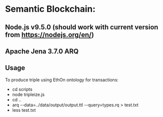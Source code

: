 # Semantic Blockchain:
 ## Node.js v9.5.0 (should work with current version from https://nodejs.org/en/)
 ## Apache Jena 3.7.0 ARQ

## Usage

To produce triple using EthOn ontology for transactions:
 - cd scripts
 - node tripleize.js
 - cd ..
 - arq --data=../data/output/output.ttl   --query=types.rq > test.txt
 - less test.txt
